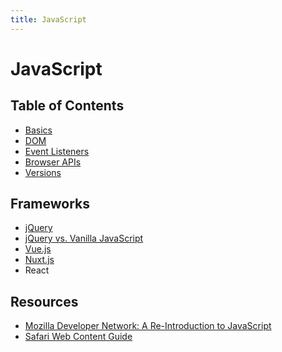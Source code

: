 ```yaml
---
title: JavaScript
---
```


# JavaScript

<section>

## Table of Contents
* [Basics](basics)
* [DOM](dom)
* [Event Listeners](events)
* [Browser APIs](apis)
* [Versions](es-versions)

## Frameworks
* [jQuery](library-jquery)
* [jQuery vs. Vanilla JavaScript](jquery-vs-vanilla)
* [Vue.js](library-vue)
* [Nuxt.js](library-nuxt)
* React

## Resources
- [Mozilla Developer Network: A Re-Introduction to JavaScript](https://developer.mozilla.org/en-US/docs/Web/JavaScript/A_re-introduction_to_JavaScript)
- [Safari Web Content Guide](https://developer.apple.com/library/archive/documentation/AppleApplications/Reference/SafariWebContent/Introduction/Introduction.html)


</section>
